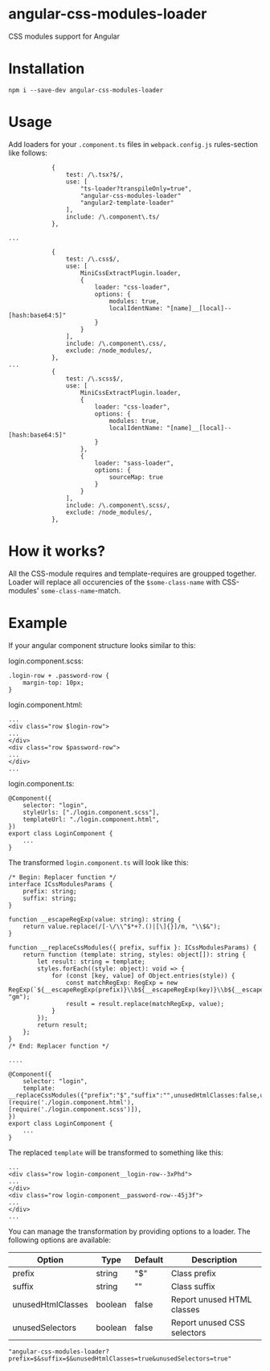 # angular-css-modules-loader
CSS modules support for Angular

# Installation
```
npm i --save-dev angular-css-modules-loader
```

# Usage
Add loaders for your `.component.ts` files in `webpack.config.js` rules-section like follows:
```
            {
                test: /\.tsx?$/,
                use: [
                    "ts-loader?transpileOnly=true",
                    "angular-css-modules-loader"
                    "angular2-template-loader"
                ],
                include: /\.component\.ts/
            },

...

            {
                test: /\.css$/,
                use: [
                    MiniCssExtractPlugin.loader,
                    {
                        loader: "css-loader",
                        options: {
                            modules: true,
                            localIdentName: "[name]__[local]--[hash:base64:5]"
                        }
                    }
                ],
                include: /\.component\.css/,
                exclude: /node_modules/,
            },
...
            {
                test: /\.scss$/,
                use: [
                    MiniCssExtractPlugin.loader,
                    {
                        loader: "css-loader",
                        options: {
                            modules: true,
                            localIdentName: "[name]__[local]--[hash:base64:5]"
                        }
                    },
                    {
                        loader: "sass-loader",
                        options: {
                            sourceMap: true
                        }
                    }
                ],
                include: /\.component\.scss/,
                exclude: /node_modules/,
            },

```

# How it works?

All the CSS-module requires and template-requires are groupped together. Loader will replace all occurencies of the `$some-class-name` with CSS-modules' `some-class-name`-match.


# Example

If your angular component structure looks similar to this:

login.component.scss:

```
.login-row + .password-row {
    margin-top: 10px;
}
```

login.component.html:

```
...
<div class="row $login-row">
...
</div>
<div class="row $password-row">
...
</div>
...
```

login.component.ts:
```
@Component({
    selector: "login",
    styleUrls: ["./login.component.scss"],
    templateUrl: "./login.component.html",
})
export class LoginComponent {
    ...
}
```

The transformed `login.component.ts` will look like this:

```
/* Begin: Replacer function */
interface ICssModulesParams {
    prefix: string;
    suffix: string;
}

function __escapeRegExp(value: string): string {
    return value.replace(/[-\/\\^$*+?.()|[\]{}]/m, "\\$&");
}

function __replaceCssModules({ prefix, suffix }: ICssModulesParams) {
    return function (template: string, styles: object[]): string {
        let result: string = template;
        styles.forEach((style: object): void => {
            for (const [key, value] of Object.entries(style)) {
                const matchRegExp: RegExp = new RegExp(`${__escapeRegExp(prefix)}\\b${__escapeRegExp(key)}\\b${__escapeRegExp(suffix)}`, "gm");
                result = result.replace(matchRegExp, value);
            }
        });
        return result;
    };
}
/* End: Replacer function */

....

@Component({
    selector: "login",
    template: __replaceCssModules({"prefix":"$","suffix":"",unusedHtmlClasses:false,unusedSelectors:false})(require('./login.component.html'), [require('./login.component.scss')]),
})
export class LoginComponent {
    ...
}
```


The replaced `template` will be transformed to something like this:

```
...
<div class="row login-component__login-row--3xPhd">
...
</div>
<div class="row login-component__password-row--45j3f">
...
</div>
...
```


You can manage the transformation by providing options to a loader. The following options are available:

| Option            | Type    | Default | Description                 |
|-------------------|---------|---------|-----------------------------|
| prefix            | string  | "$"     | Class prefix                |
| suffix            | string  | ""      | Class suffix                |
| unusedHtmlClasses | boolean | false   | Report unused HTML classes  |
| unusedSelectors   | boolean | false   | Report unused CSS selectors |


```
"angular-css-modules-loader?prefix=$&suffix=$&unusedHtmlClasses=true&unusedSelectors=true"
```
